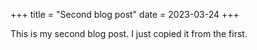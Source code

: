 +++
title = "Second blog post"
date = 2023-03-24
+++

This is my second blog post.
I just copied it from the first.
